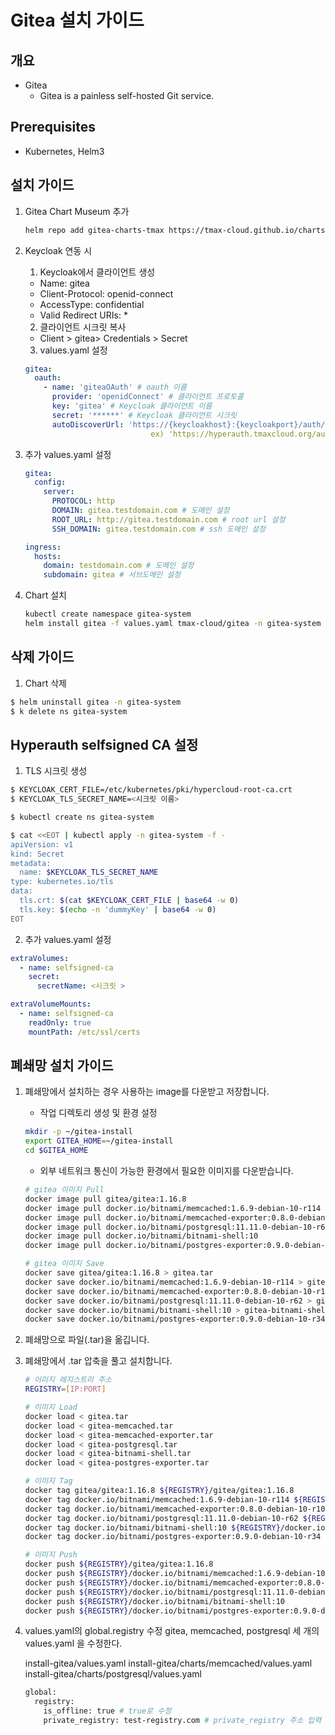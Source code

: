 ﻿# Gitea 설치 가이드

## 개요
- Gitea
	- Gitea is a painless self-hosted Git service.
## Prerequisites
- Kubernetes, Helm3

## 설치 가이드
1. Gitea Chart Museum 추가
	```bash
	helm repo add gitea-charts-tmax https://tmax-cloud.github.io/charts/
	```

2. Keycloak 연동 시
	1. Keycloak에서 클라이언트 생성
	- Name: gitea
	- Client-Protocol: openid-connect
	- AccessType: confidential
	- Valid Redirect URIs: *

	2. 클라이언트 시크릿 복사
	- Client > gitea> Credentials > Secret

	3. values.yaml 설정
	```yaml
	gitea:
	  oauth:
	    - name: 'giteaOAuth' # oauth 이름
	      provider: 'openidConnect' # 클라이언트 프로토콜
	      key: 'gitea' # Keycloak 클라이언트 이름
	      secret: '******' # Keycloak 클라이언트 시크릿
	      autoDiscoverUrl: 'https://{keycloakhost}:{keycloakport}/auth/realms/{realm}/.well-known/openid-configuration' # Keycloak의 autoDiscoverUrl
	                            ex) 'https://hyperauth.tmaxcloud.org/auth/realms/tmax/.well-known/openid-configuration' # hyperauth의 경우 사용 예시
	```

3. 추가 values.yaml 설정
	```yaml
	gitea:
	  config:
	    server:
	      PROTOCOL: http
	      DOMAIN: gitea.testdomain.com # 도메인 설정
	      ROOT_URL: http://gitea.testdomain.com # root url 설정
	      SSH_DOMAIN: gitea.testdomain.com # ssh 도메인 설정
	```
	
	```yaml
	ingress:
	  hosts:
	    domain: testdomain.com # 도메인 설정
	    subdomain: gitea # 서브도메인 설정
	```

4. Chart 설치
	```bash
	kubectl create namespace gitea-system
	helm install gitea -f values.yaml tmax-cloud/gitea -n gitea-system
	```

## 삭제 가이드
1. Chart 삭제
```bash
$ helm uninstall gitea -n gitea-system
$ k delete ns gitea-system
```

## Hyperauth selfsigned CA 설정
1. TLS 시크릿 생성
```bash
$ KEYCLOAK_CERT_FILE=/etc/kubernetes/pki/hypercloud-root-ca.crt 
$ KEYCLOAK_TLS_SECRET_NAME=<시크릿 이름>

$ kubectl create ns gitea-system

$ cat <<EOT | kubectl apply -n gitea-system -f -
apiVersion: v1
kind: Secret
metadata:
  name: $KEYCLOAK_TLS_SECRET_NAME
type: kubernetes.io/tls
data:
  tls.crt: $(cat $KEYCLOAK_CERT_FILE | base64 -w 0)
  tls.key: $(echo -n 'dummyKey' | base64 -w 0)
EOT
```

2. 추가 values.yaml 설정 
```yaml
extraVolumes:
  - name: selfsigned-ca     
    secret:
      secretName: <시크릿 >
```

```yaml
extraVolumeMounts:
  - name: selfsigned-ca   
    readOnly: true
    mountPath: /etc/ssl/certs 
```

## 폐쇄망 설치 가이드
1. 폐쇄망에서 설치하는 경우 사용하는 image를 다운받고 저장합니다.
   - 작업 디렉토리 생성 및 환경 설정

   ```bash
   mkdir -p ~/gitea-install
   export GITEA_HOME=~/gitea-install
   cd $GITEA_HOME
   ```

   - 외부 네트워크 통신이 가능한 환경에서 필요한 이미지를 다운받습니다.

   ```bash
   # gitea 이미지 Pull
   docker image pull gitea/gitea:1.16.8
   docker image pull docker.io/bitnami/memcached:1.6.9-debian-10-r114
   docker image pull docker.io/bitnami/memcached-exporter:0.8.0-debian-10-r105
   docker image pull docker.io/bitnami/postgresql:11.11.0-debian-10-r62
   docker image pull docker.io/bitnami/bitnami-shell:10
   docker image pull docker.io/bitnami/postgres-exporter:0.9.0-debian-10-r34
   
   # gitea 이미지 Save
   docker save gitea/gitea:1.16.8 > gitea.tar
   docker save docker.io/bitnami/memcached:1.6.9-debian-10-r114 > gitea-memcached.tar
   docker save docker.io/bitnami/memcached-exporter:0.8.0-debian-10-r105 > gitea-memcached-exporter.tar
   docker save docker.io/bitnami/postgresql:11.11.0-debian-10-r62 > gitea-postgresql.tar
   docker save docker.io/bitnami/bitnami-shell:10 > gitea-bitnami-shell.tar
   docker save docker.io/bitnami/postgres-exporter:0.9.0-debian-10-r34 > gitea-postgres-exporter.tar
   ```
   
2. 폐쇄망으로 파일(.tar)을 옮깁니다.

3. 폐쇄망에서 .tar 압축을 풀고 설치합니다.

   ```bash
   # 이미지 레지스트리 주소
   REGISTRY=[IP:PORT]

   # 이미지 Load
   docker load < gitea.tar
   docker load < gitea-memcached.tar
   docker load < gitea-memcached-exporter.tar
   docker load < gitea-postgresql.tar
   docker load < gitea-bitnami-shell.tar
   docker load < gitea-postgres-exporter.tar
   
   # 이미지 Tag
   docker tag gitea/gitea:1.16.8 ${REGISTRY}/gitea/gitea:1.16.8
   docker tag docker.io/bitnami/memcached:1.6.9-debian-10-r114 ${REGISTRY}/docker.io/bitnami/memcached:1.6.9-debian-10-r114
   docker tag docker.io/bitnami/memcached-exporter:0.8.0-debian-10-r105 ${REGISTRY}/docker.io/bitnami/memcached-exporter:0.8.0-debian-10-r105
   docker tag docker.io/bitnami/postgresql:11.11.0-debian-10-r62 ${REGISTRY}/docker.io/bitnami/postgresql:11.11.0-debian-10-r62
   docker tag docker.io/bitnami/bitnami-shell:10 ${REGISTRY}/docker.io/bitnami/bitnami-shell:10
   docker tag docker.io/bitnami/postgres-exporter:0.9.0-debian-10-r34 ${REGISTRY}/docker.io/bitnami/postgres-exporter:0.9.0-debian-10-r34

   # 이미지 Push
   docker push ${REGISTRY}/gitea/gitea:1.16.8
   docker push ${REGISTRY}/docker.io/bitnami/memcached:1.6.9-debian-10-r114
   docker push ${REGISTRY}/docker.io/bitnami/memcached-exporter:0.8.0-debian-10-r105
   docker push ${REGISTRY}/docker.io/bitnami/postgresql:11.11.0-debian-10-r62
   docker push ${REGISTRY}/docker.io/bitnami/bitnami-shell:10
   docker push ${REGISTRY}/docker.io/bitnami/postgres-exporter:0.9.0-debian-10-r34
   ```

4. values.yaml의 global.registry 수정
   gitea, memcached, postgresql 세 개의 values.yaml 을 수정한다.
   
   install-gitea/values.yaml
   install-gitea/charts/memcached/values.yaml
   install-gitea/charts/postgresql/values.yaml
   
   ```bash
   global:
     registry:
       is_offline: true # true로 수정
       private_registry: test-registry.com # private_registry 주소 입력
   ```
